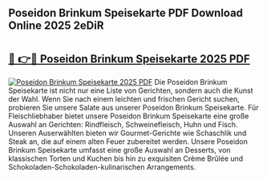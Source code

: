 ## Poseidon Brinkum Speisekarte PDF Download Online 2025 2eDiR

# <h2><a href="http://gc77fx.nevu.top/?p=Poseidon+Brinkum+Speisekarte">🔗 👉🔴 Poseidon Brinkum Speisekarte 2025 PDF</a></h2>

[![Poseidon Brinkum Speisekarte 2025 PDF](https://i.imgur.com/dBaPXMq.png)](http://gc77fx.nevu.top/?p=Poseidon+Brinkum+Speisekarte)
Die Poseidon Brinkum Speisekarte ist nicht nur eine Liste von Gerichten, sondern auch die Kunst der Wahl. Wenn Sie nach einem leichten und frischen Gericht suchen, probieren Sie unsere Salate aus unserer Poseidon Brinkum Speisekarte. Für Fleischliebhaber bietet unsere Poseidon Brinkum Speisekarte eine große Auswahl an Gerichten: Rindfleisch, Schweinefleisch, Huhn und Fisch. Unseren Auserwählten bieten wir Gourmet-Gerichte wie Schaschlik und Steak an, die auf einem alten Feuer zubereitet werden. Unsere Poseidon Brinkum Speisekarte umfasst eine große Auswahl an Desserts, von klassischen Torten und Kuchen bis hin zu exquisiten Crème Brûlée und Schokoladen-Schokoladen-kulinarischen Arrangements.
